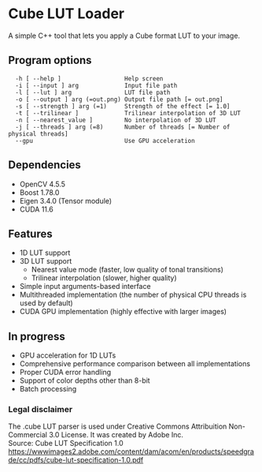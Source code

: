 # Cube LUT Loader
A simple C++ tool that lets you apply a Cube format LUT to your image.

## Program options
```
  -h [ --help ]                  Help screen
  -i [ --input ] arg             Input file path
  -l [ --lut ] arg               LUT file path
  -o [ --output ] arg (=out.png) Output file path [= out.png]
  -s [ --strength ] arg (=1)     Strength of the effect [= 1.0]
  -t [ --trilinear ]             Trilinear interpolation of 3D LUT
  -n [ --nearest_value ]         No interpolation of 3D LUT
  -j [ --threads ] arg (=8)      Number of threads [= Number of physical threads]
  --gpu                          Use GPU acceleration
```

## Dependencies
- OpenCV 4.5.5
- Boost 1.78.0
- Eigen 3.4.0 (Tensor module)
- CUDA 11.6

## Features
- 1D LUT support
- 3D LUT support
    - Nearest value mode (faster, low quality of tonal transitions)
    - Trilinear interpolation (slower, higher quality)
- Simple input arguments-based interface
- Multithreaded implementation (the number of physical CPU threads is used by default)
- CUDA GPU implementation (highly effective with larger images)

## In progress
- GPU acceleration for 1D LUTs
- Comprehensive performance comparison between all implementations
- Proper CUDA error handling
- Support of color depths other than 8-bit
- Batch processing

### Legal disclaimer
The .cube LUT parser is used under Creative Commons Attribuition Non-Commercial 3.0 License.
It was created by Adobe Inc.  
Source: Cube LUT Specification 1.0  
https://wwwimages2.adobe.com/content/dam/acom/en/products/speedgrade/cc/pdfs/cube-lut-specification-1.0.pdf

